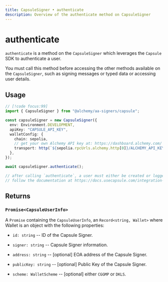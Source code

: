 ```yaml
---
title: CapsuleSigner • authenticate
description: Overview of the authenticate method on CapsuleSigner
---
```


# authenticate

`authenticate` is a method on the `CapsuleSigner` which leverages the `Capsule` SDK to authenticate a user.

You must call this method before accessing the other methods available on the `CapsuleSigner`, such as signing messages or typed data or accessing user details.

## Usage

```ts [example.ts]
// [!code focus:99]
import { CapsuleSigner } from "@alchemy/aa-signers/capsule";

const capsuleSigner = new CapsuleSigner({
  env: Environment.DEVELOPMENT,
  apiKey: "CAPSULE_API_KEY",
  walletConfig: {
    chain: sepolia,
    // get your own Alchemy API key at: https://dashboard.alchemy.com/
    transport: http(`${sepolia.rpcUrls.alchemy.http[0]}/ALCHEMY_API_KEY`),
  },
});

await capsuleSigner.authenticate();

// after calling `authenticate`, a user must either be created or logged in to perform any signing operations using `capsuleSigner`
// follow the documentation at https://docs.usecapsule.com/integration-guide/user-and-wallet-creation using `capsuleSigner.inner` to create or login a user
```

## Returns

### `Promise<CapsuleUserInfo>`

A `Promise` containing the `CapsuleUserInfo`, an `Record<string, Wallet>` where Wallet is an object with the following properties:

- `id: string` -- ID of the Capsule Signer.

- `signer: string` -- Capsule Signer information.

- `address: string` -- [optional] EOA address of the Capsule Signer.

- `publicKey: string` -- [optional] Public Key of the Capsule Signer.

- `scheme: WalletScheme` -- [optional] either `CGGMP` or `DKLS`.
